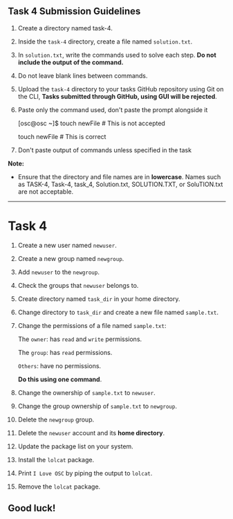 ## Task 4 Submission Guidelines

1. Create a directory named task-4.

2. Inside the `task-4` directory, create a file named `solution.txt`.

3. In `solution.txt`, write the commands used to solve each step. **Do not include the output of the command.**

4. Do not leave blank lines between commands.

5. Upload the `task-4` directory to your tasks GitHub repository using Git on the CLI, **Tasks submitted through GitHub, using GUI will be rejected**.

6. Paste only the command used, don't paste the prompt alongside it


    [osc@osc ~]$ touch newFile # This is not accepted

    touch newFile # This is correct
    

7. Don't paste output of commands unless specified in the task

**Note:** 

- Ensure that the directory and file names are in **lowercase**. Names such as TASK-4, Task-4, task_4, Solution.txt, SOLUTION.TXT, or SoluTION.txt are not acceptable.

---

# Task 4


1. Create a new user named `newuser`.

2. Create a new group named `newgroup`.

3. Add `newuser` to the `newgroup`.

4. Check the groups that `newuser` belongs to.

5. Create directory named `task_dir` in your home directory.

6. Change directory to `task_dir` and create a new file named `sample.txt`.

7. Change the permissions of a file named `sample.txt`:

    The `owner`: has `read` and `write` permissions.
    
    The `group`: has `read` permissions.
    
    `Others`: have no permissions.
    
    **Do this using one command**.

8. Change the ownership of `sample.txt` to `newuser`.

9. Change the group ownership of `sample.txt` to `newgroup`.

10. Delete the `newgroup` group.

11. Delete the `newuser` account and its **home directory**.

12. Update the package list on your system.

13. Install the `lolcat` package.

14. Print `I Love OSC` by piping the output to `lolcat`.

15. Remove the `lolcat` package.

## Good luck!
